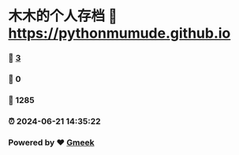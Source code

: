 # 木木的个人存档 :link: https://pythonmumude.github.io 
### :page_facing_up: [3](https://pythonmumude.github.io/tag.html) 
### :speech_balloon: 0 
### :hibiscus: 1285 
### :alarm_clock: 2024-06-21 14:35:22 
### Powered by :heart: [Gmeek](https://github.com/Meekdai/Gmeek)
